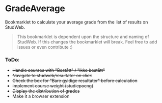 # GradeAverage

Bookmarklet to calculate your average grade from the list of results on StudWeb.

>This bookmarklet is dependent upon the structure and naming of StudWeb. If this changes the bookmarklet will break. Feel free to add issues or even contribute :)

### ToDo:
- ~~Handle courses with "Bestått" / "Ikke bestått"~~
- ~~Navigate to studweb/resultater on click~~
- ~~Check the box for "Bare gyldige resultater" before calculation~~
- ~~Implement course weight (studiepoeng)~~
- ~~Display the distribution of grades~~
- Make it a browser extension
